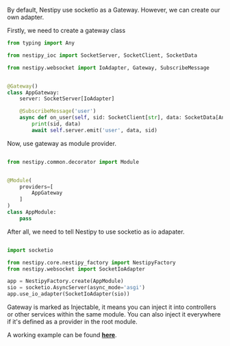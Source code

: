 By default, Nestipy use socketio as a Gateway. However, we can create our own adapter.

Firstly, we need to create a gateway class

```python
from typing import Any

from nestipy_ioc import SocketServer, SocketClient, SocketData

from nestipy.websocket import IoAdapter, Gateway, SubscribeMessage


@Gateway()
class AppGateway:
    server: SocketServer[IoAdapter]

    @SubscribeMessage('user')
    async def on_user(self, sid: SocketClient[str], data: SocketData[Any]):
        print(sid, data)
        await self.server.emit('user', data, sid)
```

Now, use gateway as module provider.

```python

from nestipy.common.decorator import Module


@Module(
    providers=[
        AppGateway
    ]
)
class AppModule:
    pass
```

After all, we need to tell Nestipy to use socketio as io adapater.

```python

import socketio

from nestipy.core.nestipy_factory import NestipyFactory
from nestipy.websocket import SocketIoAdapter

app = NestipyFactory.create(AppModule)
sio = socketio.AsyncServer(async_mode='asgi')
app.use_io_adapter(SocketIoAdapter(sio))

```

Gateway is marked as Injectable, it means you can inject it into controllers or other services within the same module.
You can also inject it everywhere if it's defined as a provider in the root module.

A working example can be found **[here](https://github.com/nestipy/sample/tree/main/sample-app-socket-io)**.